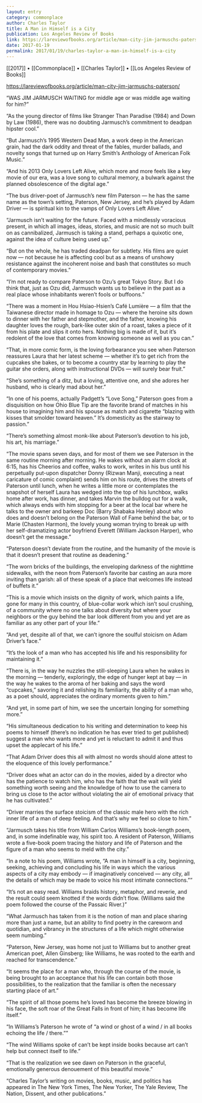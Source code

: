 ```yaml
---
layout: entry
category: commonplace
author: Charles Taylor
title: A Man in Himself is a City
publication: Los Angeles Review of Books
link: https://lareviewofbooks.org/article/man-city-jim-jarmuschs-paterson/
date: 2017-01-19
permalink: 2017/01/19/charles-taylor-a-man-in-himself-is-a-city
---
```


[[2017]] • [[Commonplace]] • [[Charles Taylor]] • [[Los Angeles Review of Books]] 

https://lareviewofbooks.org/article/man-city-jim-jarmuschs-paterson/

“WAS JIM JARMUSCH WAITING for middle age or was middle age waiting for him?”

“As the young director of films like Stranger Than Paradise (1984) and Down by Law (1986), there was no doubting Jarmusch’s commitment to deadpan hipster cool.”

“But Jarmusch’s 1995 Western Dead Man, a work deep in the American grain, had the dark oddity and threat of the fables, murder ballads, and novelty songs that turned up on Harry Smith’s Anthology of American Folk Music.”

“And his 2013 Only Lovers Left Alive, which more and more feels like a key movie of our era, was a love song to cultural memory, a bulwark against the planned obsolescence of the digital age.”

“The bus driver-poet of Jarmusch’s new film Paterson — he has the same name as the town’s setting, Paterson, New Jersey, and he’s played by Adam Driver — is spiritual kin to the vamps of Only Lovers Left Alive.”

“Jarmusch isn’t waiting for the future. Faced with a mindlessly voracious present, in which all images, ideas, stories, and music are not so much built on as cannibalized, Jarmusch is taking a stand, perhaps a quixotic one, against the idea of culture being used up.”

“But on the whole, he has traded deadpan for subtlety. His films are quiet now — not because he is affecting cool but as a means of unshowy resistance against the incoherent noise and bash that constitutes so much of contemporary movies.”

“I’m not ready to compare Paterson to Ozu’s great Tokyo Story. But I do think that, just as Ozu did, Jarmusch wants us to believe in the past as a real place whose inhabitants weren’t fools or buffoons.”

“There was a moment in Hou Hsiao-Hsien’s Café Lumière — a film that the Taiwanese director made in homage to Ozu — where the heroine sits down to dinner with her father and stepmother, and the father, knowing his daughter loves the rough, bark-like outer skin of a roast, takes a piece of it from his plate and slips it onto hers. Nothing big is made of it, but it’s redolent of the love that comes from knowing someone as well as you can.”

“That, in more comic form, is the loving forbearance you see when Paterson reassures Laura that her latest scheme — whether it’s to get rich from the cupcakes she bakes, or to become a country star by learning to play the guitar she orders, along with instructional DVDs — will surely bear fruit.”

“She’s something of a ditz, but a loving, attentive one, and she adores her husband, who is clearly mad about her.”

“In one of his poems, actually Padgett’s “Love Song,” Paterson goes from a disquisition on how Ohio Blue Tip are the favorite brand of matches in his house to imagining him and his spouse as match and cigarette “blazing with kisses that smolder toward heaven.” It’s domesticity as the stairway to passion.”

“There’s something almost monk-like about Paterson’s devotion to his job, his art, his marriage.”

“The movie spans seven days, and for most of them we see Paterson in the same routine morning after morning. He wakes without an alarm clock at 6:15, has his Cheerios and coffee, walks to work, writes in his bus until his perpetually put-upon dispatcher Donny (Rizwan Manji, executing a neat caricature of comic complaint) sends him on his route, drives the streets of Paterson until lunch, when he writes a little more or contemplates the snapshot of herself Laura has wedged into the top of his lunchbox, walks home after work, has dinner, and takes Marvin the bulldog out for a walk, which always ends with him stopping for a beer at the local bar where he talks to the owner and barkeep Doc (Barry Shabaka Henley) about who does and doesn’t belong on the Paterson Wall of Fame behind the bar, or to Marie (Chasten Harmon), the lovely young woman trying to break up with her self-dramatizing actor boyfriend Everett (William Jackson Harper), who doesn’t get the message.”

“Paterson doesn’t deviate from the routine, and the humanity of the movie is that it doesn’t present that routine as deadening.”

“The worn bricks of the buildings, the enveloping darkness of the nighttime sidewalks, with the neon from Paterson’s favorite bar casting an aura more inviting than garish: all of these speak of a place that welcomes life instead of buffets it.”

“This is a movie which insists on the dignity of work, which paints a life, gone for many in this country, of blue-collar work which isn’t soul crushing, of a community where no one talks about diversity but where your neighbors or the guy behind the bar look different from you and yet are as familiar as any other part of your life.”

“And yet, despite all of that, we can’t ignore the soulful stoicism on Adam Driver’s face.”

“It’s the look of a man who has accepted his life and his responsibility for maintaining it.”

“There is, in the way he nuzzles the still-sleeping Laura when he wakes in the morning — tenderly, exploringly, the edge of hunger kept at bay — in the way he wakes to the aroma of her baking and says the word “cupcakes,” savoring it and relishing its familiarity, the ability of a man who, as a poet should, appreciates the ordinary moments given to him.”

“And yet, in some part of him, we see the uncertain longing for something more.”

“His simultaneous dedication to his writing and determination to keep his poems to himself (there’s no indication he has ever tried to get published) suggest a man who wants more and yet is reluctant to admit it and thus upset the applecart of his life.”

“That Adam Driver does this all with almost no words should alone attest to the eloquence of this lovely performance.”

“Driver does what an actor can do in the movies, aided by a director who has the patience to watch him, who has the faith that the wait will yield something worth seeing and the knowledge of how to use the camera to bring us close to the actor without violating the air of emotional privacy that he has cultivated.”

“Driver marries the surface stoicism of the classic male hero with the rich inner life of a man of deep feeling. And that’s why we feel so close to him.”

“Jarmusch takes his title from William Carlos Williams’s book-length poem, and, in some indefinable way, his spirit too. A resident of Paterson, Williams wrote a five-book poem tracing the history and life of Paterson and the figure of a man who seems to meld with the city.”

“In a note to his poem, Williams wrote, “A man in himself is a city, beginning, seeking, achieving and concluding his life in ways which the various aspects of a city may embody — if imaginatively conceived — any city, all the details of which may be made to voice his most intimate connections.””

“It’s not an easy read. Williams braids history, metaphor, and reverie, and the result could seem knotted if the words didn’t flow. (Williams said the poem followed the course of the Passaic River.)”

“What Jarmusch has taken from it is the notion of man and place sharing more than just a name, but an ability to find poetry in the careworn and quotidian, and vibrancy in the structures of a life which might otherwise seem numbing.”

“Paterson, New Jersey, was home not just to Williams but to another great American poet, Allen Ginsberg; like Williams, he was rooted to the earth and reached for transcendence.”

“It seems the place for a man who, through the course of the movie, is being brought to an acceptance that his life can contain both those possibilities, to the realization that the familiar is often the necessary starting place of art.”

“The spirit of all those poems he’s loved has become the breeze blowing in his face, the soft roar of the Great Falls in front of him; it has become life itself.”

“In Williams’s Paterson he wrote of “a wind or ghost of a wind / in all books echoing the life / there.””

“The wind Williams spoke of can’t be kept inside books because art can’t help but connect itself to life.”

“That is the realization we see dawn on Paterson in the graceful, emotionally generous denouement of this beautiful movie.”

“Charles Taylor’s writing on movies, books, music, and politics has appeared in The New York Times, The New Yorker, The Yale Review, The Nation, Dissent, and other publications.”


